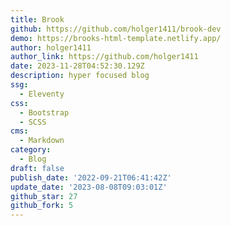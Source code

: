 ```yaml
---
title: Brook
github: https://github.com/holger1411/brook-dev
demo: https://brooks-html-template.netlify.app/
author: holger1411
author_link: https://github.com/holger1411
date: 2023-11-28T04:52:30.129Z
description: hyper focused blog
ssg:
  - Eleventy
css:
  - Bootstrap
  - SCSS
cms:
  - Markdown
category:
  - Blog
draft: false
publish_date: '2022-09-21T06:41:42Z'
update_date: '2023-08-08T09:03:01Z'
github_star: 27
github_fork: 5
---
```

